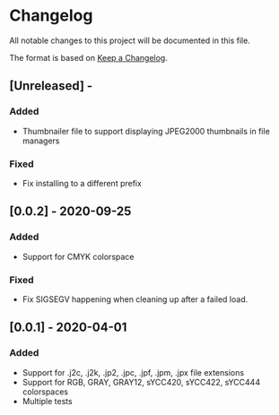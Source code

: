 # Changelog
All notable changes to this project will be documented in this file.

The format is based on [Keep a Changelog](https://keepachangelog.com/en/1.0.0/).

## [Unreleased] -
### Added
- Thumbnailer file to support displaying JPEG2000 thumbnails in file managers

### Fixed
- Fix installing to a different prefix

## [0.0.2] - 2020-09-25
### Added
- Support for CMYK colorspace

### Fixed
- Fix SIGSEGV happening when cleaning up after a failed load.

## [0.0.1] - 2020-04-01
### Added
- Support for .j2c, .j2k, .jp2, .jpc, .jpf, .jpm, .jpx file extensions
- Support for RGB, GRAY, GRAY12, sYCC420, sYCC422, sYCC444 colorspaces
- Multiple tests

